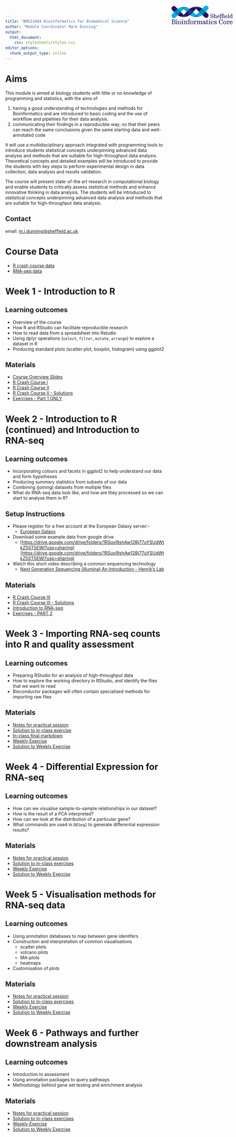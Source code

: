 ```yaml
---
title: "BMS31004 Bioinformatics for Biomedical Science"
author: "Module Coordinator Mark Dunning"
output: 
  html_document: 
    css: stylesheets/styles.css
editor_options: 
  chunk_output_type: inline
---
```


<img src="images/logo-sm.png" style="position:absolute;top:40px;right:10px;" width="200" />

# Aims

This module is aimed at biology students with little or no knowledge of programming and statistics, with the aims of


1. having a good understanding of technologies and methods for Bioinformatics and are introduced to basic coding and the use of workflow and pipelines for their data analysis.
2. communicating their findings in a reproducible way; so that their peers can reach the same conclusions given the same starting data and well-annotated code

It will use a multidisciplinary approach integrated with programming tools to introduce students statistical concepts underpinning advanced data analysis and methods that are
suitable for high-throughput data analysis. Theoretical concepts and detailed examples will be introduced to provide the students with key steps to perform experimental design in data collection, data analysis and results validation.

The course will present state-of-the art research in computational biology and enable students to critically assess statistical methods and enhance innovative thinking in data
analysis. The students will be introduced to statistical concepts underpinning advanced data
analysis and methods that are suitable for high-throughput data analysis.


## Contact

email: [m.j.dunning@sheffield.ac.uk](m.j.dunning@sheffield.ac.uk)

# Course Data

- [R crash course data](r_crash_course.zip)
- [RNA-seq data](bms31004.zip)

# Week 1 - Introduction to R

## Learning outcomes

- Overview of the course
- How R and RStudio can facilitate reproducible research
- How to read data from a spreadsheet into Rstudio
- Using dplyr operations (`select`, `filter`, `mutate`, `arrange`) to explore a dataset in R
- Producing standard plots (scatter plot, boxplot, histogram) using ggplot2

## Materials

- [Course Overview Slides](https://docs.google.com/presentation/d/12VIuZvCNJWTnGPl6teevTzw8B4vF7zIQima4ikjWaNw/edit?usp=sharing)
- [R Crash Course I](r_intro_1.nb.html)
- [R Crash Course II](r_intro_2.nb.html)
- [R Crash Course II - Solutions](https://sbc.shef.ac.uk/r-online/part2-solution.nb.html)
- [Exercises - Part 1 ONLY](exercises/r_intro.nb.html)

# Week 2 - Introduction to R (continued) and Introduction to RNA-seq

## Learning outcomes

- Incorporating colours and facets in ggplot2 to help understand our data and form hypotheses
- Producing summary statistics from subsets of our data
- Combining (joining) datasets from multiple files
- What do RNA-seq data look like, and how are they processed so we can start to analyse them in R?

## Setup Instructions

- Please register for a free account at the European Galaxy server:-
  + [European Galaxy](https://usegalaxy.eu/)
- Download some example data from google drive
  + [https://drive.google.com/drive/folders/1RSuvl9shAw12Bj77uYSUdWtkZ5ST5EWi?usp=sharing](https://drive.google.com/drive/folders/1RSuvl9shAw12Bj77uYSUdWtkZ5ST5EWi?usp=sharing)
- Watch this short video describing a common sequencing technology
  + [Next Generation Sequencing (Illumina) An Introduction - Henrik’s Lab](https://www.youtube.com/watch?v=CZeN-IgjYCo)

## Materials

- [R Crash Course III](r_intro_3.nb.html)
- [R Crash Course III - Solutions](https://sbc.shef.ac.uk/r-online/part3-solution.nb.html)
- [Introduction to RNA-seq](rnaseq_intro.nb.html)
- [Exercises - PART 2](exercises/r_intro.nb.html#Part2)

# Week 3 - Importing RNA-seq counts into R and quality assessment

## Learning outcomes

- Preparing RStudio for an analysis of high-throughput data
- How to explore the working directory in RStudio, and identify the files that we want to read
- Bioconductor packages will often contain specialised methods for importing raw files

## Materials


- [Notes for practical session](week3.nb.html)
- [Solution to in-class exercise](solutions/week3_in_class.nb.html)
- [In-class final markdown](week3_final_code.Rmd)
- [Weekly Exercise](exercises/week3.nb.html)
- [Solution to Weekly Exercise](solutions/week3.nb.html)

# Week 4 - Differential Expression for RNA-seq

## Learning outcomes

- How can we visualise sample-to-sample relationships in our dataset?
- How is the result of a PCA interpreted?
- How can we look at the distribution of a particular gene?
- What commands are used in `DESeq2` to generate differential expression results?


## Materials

- [Notes for practical session](week4.nb.html)
- [Solution to in-class exercises]()
- [Weekly Exercise](exercises/week4.nb.html)
- [Solution to Weekly Exercise](solutions/week4_in_class.nb.html)

# Week 5 - Visualisation methods for RNA-seq data

## Learning outcomes

- Using annotation databases to map between gene identifers
- Construction and interpretation of common visualisations
    + scatter plots
    + volcano plots
    + MA-plots 
    + heatmaps
- Customisation of plots

## Materials

- [Notes for practical session]()
- [Solution to in-class exercises]()
- [Weekly Exercise]()
- [Solution to Weekly Exercise]()

# Week 6 - Pathways and further downstream analysis

## Learning outcomes

- Introduction to assessment
- Using annotation packages to query pathways
- Methodology behind gene set testing and enrichment analysis


## Materials


- [Notes for practical session]()
- [Solution to in-class exercises]()
- [Weekly Exercise]()
- [Solution to Weekly Exercise]()
